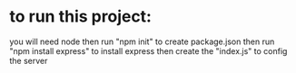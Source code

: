 <h1>to run this project:</h1>

<p> you will need node 
then
run "npm init" to create package.json
then
run "npm install express" to install express
then 
create the "index.js" to config the server </p>
